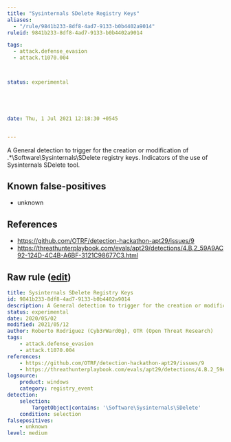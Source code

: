 ```yaml
---
title: "Sysinternals SDelete Registry Keys"
aliases:
  - "/rule/9841b233-8df8-4ad7-9133-b0b4402a9014"
ruleid: 9841b233-8df8-4ad7-9133-b0b4402a9014

tags:
  - attack.defense_evasion
  - attack.t1070.004



status: experimental





date: Thu, 1 Jul 2021 12:18:30 +0545


---
```


A General detection to trigger for the creation or modification of .*\Software\Sysinternals\SDelete registry keys. Indicators of the use of Sysinternals SDelete tool.

<!--more-->


## Known false-positives

* unknown



## References

* https://github.com/OTRF/detection-hackathon-apt29/issues/9
* https://threathunterplaybook.com/evals/apt29/detections/4.B.2_59A9AC92-124D-4C4B-A6BF-3121C98677C3.html


## Raw rule ([edit](https://github.com/SigmaHQ/sigma/edit/master/rules/windows/registry_event/registry_event_sysinternals_sdelete_registry_keys.yml))
```yaml
title: Sysinternals SDelete Registry Keys
id: 9841b233-8df8-4ad7-9133-b0b4402a9014
description: A General detection to trigger for the creation or modification of .*\Software\Sysinternals\SDelete registry keys. Indicators of the use of Sysinternals SDelete tool.
status: experimental
date: 2020/05/02
modified: 2021/05/12
author: Roberto Rodriguez (Cyb3rWard0g), OTR (Open Threat Research)
tags:
    - attack.defense_evasion
    - attack.t1070.004
references:
    - https://github.com/OTRF/detection-hackathon-apt29/issues/9
    - https://threathunterplaybook.com/evals/apt29/detections/4.B.2_59A9AC92-124D-4C4B-A6BF-3121C98677C3.html
logsource:
    product: windows
    category: registry_event
detection:
    selection:
        TargetObject|contains: '\Software\Sysinternals\SDelete'
    condition: selection
falsepositives:
    - unknown
level: medium
```
